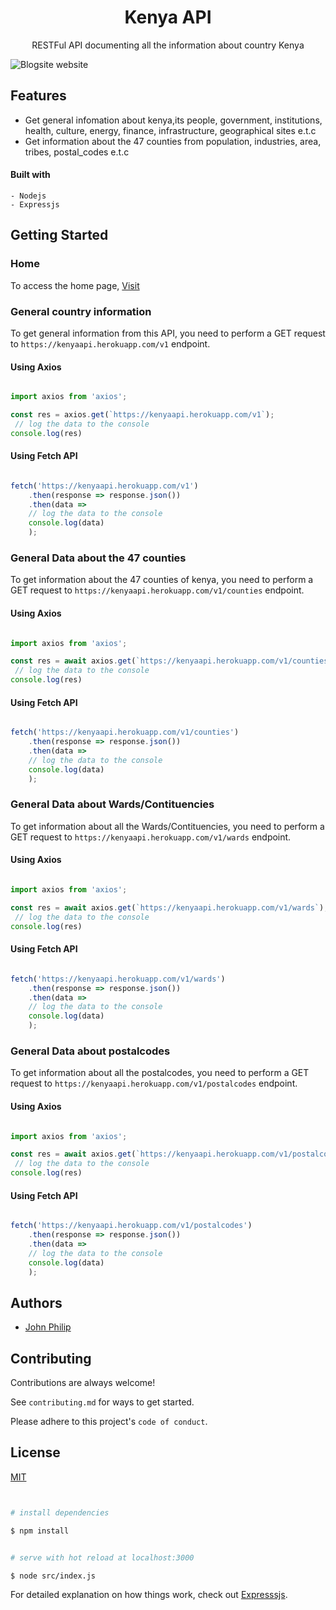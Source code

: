 <div align="center">

<h1>Kenya API</h1>

RESTFul API documenting all the information about country Kenya

</div>


![Blogsite website](https://cdn.britannica.com/15/15-050-B075588A/Flag-Kenya.jpg)

## Features

- Get general infomation about kenya,its people, government, institutions, health, culture, energy, finance, infrastructure, geographical sites e.t.c
- Get information about the 47 counties from population, industries, area, tribes, postal_codes e.t.c


#### Built with

    - Nodejs
    - Expressjs
    


## Getting Started

### Home

To access the home page, [Visit](https://kenyaapi.herokuapp.com/)

### General country information

To get general information from this API, you need to perform a GET request to `https://kenyaapi.herokuapp.com/v1` endpoint.

#### Using Axios

```js

import axios from 'axios';

const res = axios.get(`https://kenyaapi.herokuapp.com/v1`);
 // log the data to the console
console.log(res)

```

#### Using Fetch API

```js

fetch('https://kenyaapi.herokuapp.com/v1')
    .then(response => response.json())
    .then(data =>
    // log the data to the console
    console.log(data)
    );

```

### General Data about the 47 counties

To get information about the 47 counties of kenya, you need to perform a GET request to `https://kenyaapi.herokuapp.com/v1/counties` endpoint.

#### Using Axios

```js

import axios from 'axios';

const res = await axios.get(`https://kenyaapi.herokuapp.com/v1/counties`);
 // log the data to the console
console.log(res)

```

#### Using Fetch API

```js

fetch('https://kenyaapi.herokuapp.com/v1/counties')
    .then(response => response.json())
    .then(data =>
    // log the data to the console
    console.log(data)
    );

```

### General Data about Wards/Contituencies

To get information about all the Wards/Contituencies, you need to perform a GET request to `https://kenyaapi.herokuapp.com/v1/wards` endpoint.

#### Using Axios

```js

import axios from 'axios';

const res = await axios.get(`https://kenyaapi.herokuapp.com/v1/wards`);
 // log the data to the console
console.log(res)

```

#### Using Fetch API

```js

fetch('https://kenyaapi.herokuapp.com/v1/wards')
    .then(response => response.json())
    .then(data =>
    // log the data to the console
    console.log(data)
    );

```
### General Data about postalcodes

To get information about all the postalcodes, you need to perform a GET request to `https://kenyaapi.herokuapp.com/v1/postalcodes` endpoint.

#### Using Axios

```js

import axios from 'axios';

const res = await axios.get(`https://kenyaapi.herokuapp.com/v1/postalcodes`);
 // log the data to the console
console.log(res)

```

#### Using Fetch API

```js

fetch('https://kenyaapi.herokuapp.com/v1/postalcodes')
    .then(response => response.json())
    .then(data =>
    // log the data to the console
    console.log(data)
    );

```


## Authors

- [John Philip](https://www.github.com/developerphilo)



## Contributing

Contributions are always welcome!

See `contributing.md` for ways to get started.

Please adhere to this project's `code of conduct`.

## License

[MIT](https://choosealicense.com/licenses/mit/)


```bash


# install dependencies

$ npm install


# serve with hot reload at localhost:3000

$ node src/index.js


```

For detailed explanation on how things work, check out [Expresssjs](https://expressjs.com/en/starter/hello-world.html).

